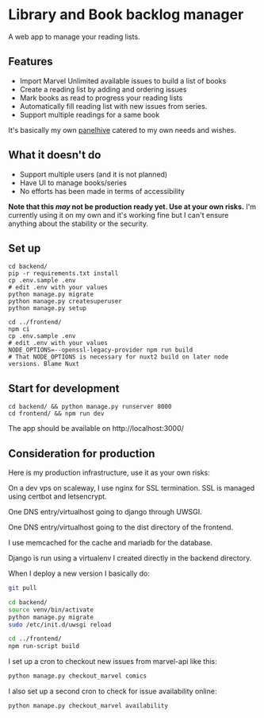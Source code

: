 # Library and Book backlog manager

A web app to manage your reading lists.

## Features

 * Import Marvel Unlimited available issues to build a list of books
 * Create a reading list by adding and ordering issues
 * Mark books as read to progress your reading lists
 * Automatically fill reading list with new issues from series.
 * Support multiple readings for a same book
 
It's basically my own [panelhive](https://app.panelhive.io) catered to my own needs and wishes.

## What it doesn't do

 * Support multiple users (and it is not planned)
 * Have UI to manage books/series
 * No efforts has been made in terms of accessibility

**Note that this *may* not be production ready yet. Use at your own risks.**
I'm currently using it on my own and it's working fine but I can't ensure anything about the stability or the security.

## Set up

```shell script
cd backend/
pip -r requirements.txt install
cp .env.sample .env
# edit .env with your values
python manage.py migrate
python manage.py createsuperuser
python manage.py setup

cd ../frontend/
npm ci
cp .env.sample .env
# edit .env with your values
NODE_OPTIONS=--openssl-legacy-provider npm run build
# That NODE_OPTIONS is necessary for nuxt2 build on later node versions. Blame Nuxt
```

## Start for development

```shell script
cd backend/ && python manage.py runserver 8000
cd frontend/ && npm run dev
```

The app should be available on http://localhost:3000/

## Consideration for production

Here is my production infrastructure, use it as your own risks:

On a dev vps on scaleway, I use nginx for SSL termination. SSL is managed using certbot and letsencrypt.

One DNS entry/virtualhost going to django through UWSGI.

One DNS entry/virtualhost going to the dist directory of the frontend.

I use memcached for the cache and mariadb for the database.

Django is run using a virtualenv I created directly in the backend directory.

When I deploy a new version I basically do:

```bash
git pull

cd backend/
source venv/bin/activate
python manage.py migrate
sudo /etc/init.d/uwsgi reload

cd ../frontend/
npm run-script build
```

I set up a cron to checkout new issues from marvel-api like this:

```bash
python manage.py checkout_marvel comics
```

I also set up a second cron to check for issue availability online:

```bash
python manape.py checkout_marvel availability
```